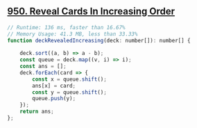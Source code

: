 ## [950. Reveal Cards In Increasing Order](https://leetcode.com/problems/reveal-cards-in-increasing-order/)
```javascript
// Runtime: 136 ms, faster than 16.67%
// Memory Usage: 41.3 MB, less than 33.33%
function deckRevealedIncreasing(deck: number[]): number[] {
    
    deck.sort((a, b) => a - b);
    const queue = deck.map((v, i) => i);
    const ans = [];
    deck.forEach(card => {
        const x = queue.shift();
        ans[x] = card;
        const y = queue.shift();
        queue.push(y);
    });
    return ans;
};
```
